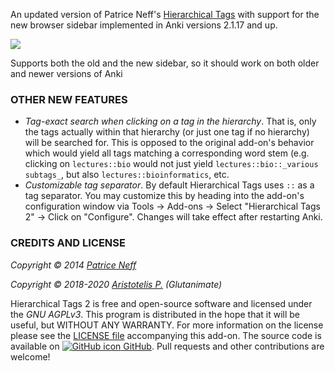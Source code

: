 <!-- BANNER -->

An updated version of Patrice Neff's [Hierarchical Tags](https://ankiweb.net/shared/info/1089921461) with support for the new browser sidebar implemented in Anki versions 2.1.17 and up.

![](https://raw.githubusercontent.com/glutanimate/search-everywhere/master/screenshots/screenshot.png)

Supports both the old and the new sidebar, so it should work on both older and newer versions of Anki 

### OTHER NEW FEATURES

- *Tag-exact search when clicking on a tag in the hierarchy*. That is, only the tags actually within that hierarchy (or just one tag if no hierarchy) will be searched for. This is opposed to the original add-on's behavior which would yield all tags matching a corresponding word stem (e.g. clicking on `lectures::bio` would not just yield `lectures::bio::_various subtags_`, but also `lectures::bioinformatics`, etc.
- *Customizable tag separator*. By default Hierarchical Tags uses `::` as a tag separator. You may customize this by heading into the add-on's configuration window via Tools → Add-ons → Select "Hierarchical Tags 2" → Click on "Configure". Changes will take effect after restarting Anki.

<!-- CHANGELOG -->

<!-- SUPPORT -->

### CREDITS AND LICENSE

*Copyright © 2014 [Patrice Neff](http://patrice.ch/)*

*Copyright © 2018-2020 [Aristotelis P.](https://glutanimate.com/) (Glutanimate)*

Hierarchical Tags 2 is free and open-source software and licensed under the _GNU AGPLv3_. This program is distributed in the hope that it will be useful, but WITHOUT ANY WARRANTY. For more information on the license please see the [LICENSE file](https://github.com/glutanimate/hierarchical-tags/blob/master/LICENSE) accompanying this add-on. The source code is available on [![GitHub icon](https://glutanimate.com/logos/github.svg) GitHub](https://github.com/glutanimate/hierarchical-tags). Pull requests and other contributions are welcome!

